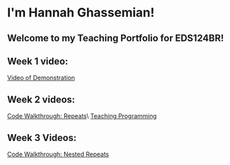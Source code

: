 # I'm Hannah Ghassemian!
## Welcome to my Teaching Portfolio for EDS124BR!

## Week 1 video:
[Video of Demonstration](https://youtu.be/XiidP12a834) 

## Week 2 videos:
[Code Walkthrough: Repeats](https://youtu.be/kHd0XtbTY_4)\\
[Teaching Programming](https://youtu.be/TJbESjsnp6Q)

## Week 3 Videos:
[Code Walkthrough: Nested Repeats](https://youtu.be/PxGjjR-9LGM)